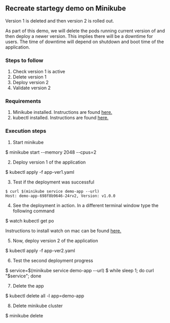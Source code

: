 ## Recreate startegy demo on Minikube

Version 1 is deleted and then version 2 is rolled out.

As part of this demo, we will delete the pods running current version of and then deploy a newer version. This implies there will be a downtime for users. The time of downtime will depend on shutdown and boot time of the application.

### Steps to follow

1. Check version 1 is active
2. Delete version 1
3. Deploy version 2
4. Validate version 2

### Requirements

1. Minikube installed. Instructions are found [here.](https://minikube.sigs.k8s.io/docs/start/)
2. kubectl installed. Instructions are found [here.](https://kubernetes.io/docs/tasks/tools/install-kubectl/)

### Execution steps

1. Start minikube

$ minikube start --memory 2048 --cpus=2

2. Deploy version 1 of the application

$ kubectl apply -f app-ver1.yaml

3. Test if the deployment was successful
```
$ curl $(minikube service demo-app --url)
Host: demo-app-698f8b9646-24rv2, Version: v1.0.0
```

4. See the deployment in action. In a different terminal window type the following command

$ watch kubectl get po

Instructions to install watch on mac can be found [here.](https://osxdaily.com/2010/08/22/install-watch-command-on-os-x/)

5. Now, deploy version 2 of the application

$ kubectl apply -f app-ver2.yaml

6. Test the second deployment progress

$ service=$(minikube service demo-app --url)
$ while sleep 1; do curl "$service"; done

7. Delete the app

$ kubectl delete all -l app=demo-app

8. Delete minikube cluster

$ minikube delete